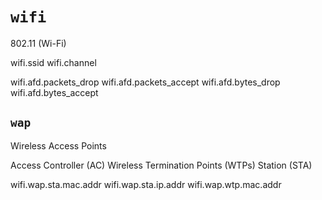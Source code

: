# `wifi`

802.11 (Wi-Fi)

wifi.ssid
wifi.channel

wifi.afd.packets_drop
wifi.afd.packets_accept
wifi.afd.bytes_drop
wifi.afd.bytes_accept

## `wap`

Wireless Access Points

Access Controller (AC)
Wireless Termination Points (WTPs)
Station (STA)

wifi.wap.sta.mac.addr
wifi.wap.sta.ip.addr
wifi.wap.wtp.mac.addr
